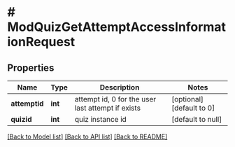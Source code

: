 # # ModQuizGetAttemptAccessInformationRequest

## Properties

Name | Type | Description | Notes
------------ | ------------- | ------------- | -------------
**attemptid** | **int** | attempt id, 0 for the user last attempt if exists | [optional] [default to 0]
**quizid** | **int** | quiz instance id | [default to null]

[[Back to Model list]](../../README.md#models) [[Back to API list]](../../README.md#endpoints) [[Back to README]](../../README.md)
